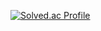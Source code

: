 


[![Solved.ac Profile](http://mazassumnida.wtf/api/v2/generate_badge?boj=dltjrqja1)](https://solved.ac/shdndud8299/)
